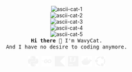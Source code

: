 <p align="center">
<!--   <img src="assets/sticker.webp" height=180><br> -->
        <img src="https://readme-typing-svg.demolab.com?font=Noto+Sans+Mono&size=16&duration=800&pause=1000&color=C6A0F6&vCenter=true&repeat=false&width=160&height=18&lines=.%E2%95%B1%7C%60" alt="ascii-cat-1" />
        <br>
        <img src="https://readme-typing-svg.demolab.com?font=Noto+Sans+Mono&size=16&duration=800&pause=1000&color=C6A0F6&center=false&vCenter=true&repeat=false&width=160&height=18&lines=(%60+++-++7" alt="ascii-cat-2" />
        <br>
        <img src="https://readme-typing-svg.demolab.com?font=Noto+Sans+Mono&size=16&duration=800&pause=1000&color=C6A0F6&center=false&vCenter=true&repeat=false&width=160&height=18&lines=+%7C%E3%80%81%E2%81%BB%E3%80%B5" alt="ascii-cat-3" />
        <br>
        <img src="https://readme-typing-svg.demolab.com?font=Noto+Sans+Mono&size=16&duration=800&pause=1000&color=C6A0F6&vCenter=true&repeat=false&width=160&height=18&lines=%E3%81%98%E3%81%97%CB%8D%2C)%E3%83%8E" alt="ascii-cat-4" />
        <br>
        <img src="https://readme-typing-svg.demolab.com?font=Noto+Sans+Mono&size=16&duration=800&pause=1000&color=C6A0F6&vCenter=true&repeat=false&width=160&height=18&lines=meow+~" alt="ascii-cat-5" />
        <br>
  
  <samp>
    <b>Hi there 👋</b> I'm WavyCat.
    <br>
    And I have no desire to coding anymore.
    <br><br>
    <img height="28" src="assets/python.svg" />
    <img height="28" src="assets/go.svg" />
    <img height="28" src="assets/kotlin.svg" />
    <img height="28" src="assets/intellijidea.svg" />
    <img height="28" src="assets/docker.svg" />
    <img height="28" src="assets/ubuntu.svg" />
  </samp>
  <br>
</p>
